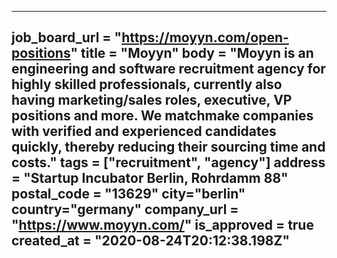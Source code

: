---
job_board_url = "https://moyyn.com/open-positions"
title = "Moyyn"
body = "Moyyn is an engineering and software recruitment agency for highly skilled professionals, currently also having marketing/sales roles, executive, VP positions and more. We matchmake companies with verified and experienced candidates quickly, thereby reducing their sourcing time and costs."
tags = ["recruitment", "agency"]
address = "Startup Incubator Berlin, Rohrdamm 88"
postal_code = "13629"
city="berlin"
country="germany"
company_url = "https://www.moyyn.com/"
is_approved = true
created_at = "2020-08-24T20:12:38.198Z"
---